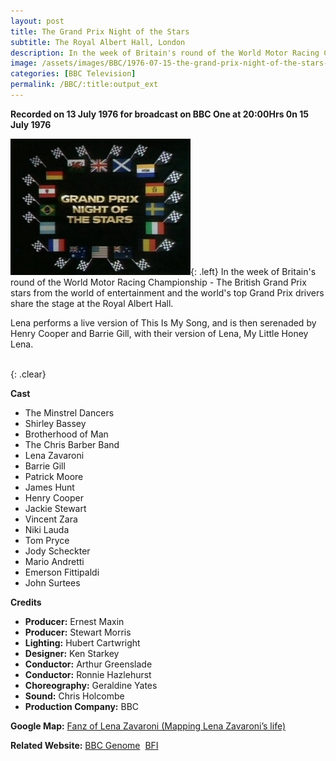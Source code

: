 ```yaml
---
layout: post
title: The Grand Prix Night of the Stars
subtitle: The Royal Albert Hall, London
description: In the week of Britain's round of the World Motor Racing Championship - The British Grand Prix stars from the world of entertainment and the world's top Grand Prix drivers share the stage at the Royal Albert Hall. Lena performs a live version of This Is My Song, and is then serenaded by Henry Cooper and Barrie Gill, with their version of Lena, My Little Honey Lena.
image: /assets/images/BBC/1976-07-15-the-grand-prix-night-of-the-stars-200x200.png
categories: [BBC Television]
permalink: /BBC/:title:output_ext
---
```


**Recorded on 13 July 1976 for broadcast on BBC One at 20:00Hrs 0n 15 July 1976**

![](/assets/images/BBC/1976-07-15-the-grand-prix-night-of-the-stars.jpg){: .left}
In the week of Britain's round of the World Motor Racing Championship - The British Grand Prix stars from the world of entertainment and the world's top Grand Prix drivers share the stage at the Royal Albert Hall.

Lena performs a live version of This Is My Song, and is then serenaded by Henry Cooper and Barrie Gill, with their version of Lena, My Little Honey Lena.

<br />{: .clear}

**Cast**
* The Minstrel Dancers
* Shirley Bassey
* Brotherhood of Man
* The Chris Barber Band
* Lena Zavaroni
* Barrie Gill
* Patrick Moore
* James Hunt
* Henry Cooper
* Jackie Stewart
* Vincent Zara
* Niki Lauda
* Tom Pryce
* Jody Scheckter
* Mario Andretti
* Emerson Fittipaldi
* John Surtees

**Credits**
* **Producer:** Ernest Maxin
* **Producer:** Stewart Morris
* **Lighting:** Hubert Cartwright
* **Designer:** Ken Starkey
* **Conductor:** Arthur Greenslade
* **Conductor:** Ronnie Hazlehurst
* **Choreography:** Geraldine Yates
* **Sound:** Chris Holcombe
* **Production Company:** BBC

**Google Map:**
<span class="post-categories"><a href="https://www.google.com/maps/d/u/0/viewer?mid=1D1D0ERV_FQMNb9XZzJ-J3yUlK8aI4vhI&hl=en&ll=51.5009322%2C-0.17736869999998817&z=19">Fanz of Lena Zavaroni (Mapping Lena Zavaroni’s life)</a></span>

**Related Website:**
<span class="post-categories">[BBC Genome](http://genome.ch.bbc.co.uk/7e5cb716cd714677bebbaf1bd070c973)&nbsp;
[BFI](https://www.bfi.org.uk/films-tv-people/4ce2b85db1d69)</span>
